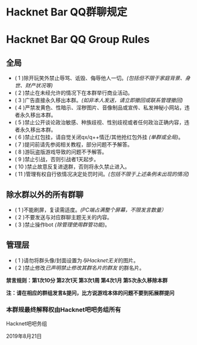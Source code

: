 # Hacknet Bar QQ群聊规定
# Hacknet Bar QQ Group Rules

## 全局
* ( 1 )除开玩笑外禁止辱骂、诋毁、侮辱他人一切。*(包括但不限于家庭背景、身世、财产状况等)*
* ( 2 )禁止在未经允许的情况下在本群举行商业活动。
* ( 3 )广告直接永久移出本群。*(如非本人发送，请立即撤回或联系管理撤回)*
* ( 4 )严禁发黄色、性暗示、淫秽图片、音像制品或宣传、私发神秘小网站，违者永久移出本群。
* ( 5 )禁止公开谈论政治敏感、种族歧视、性别歧视或者任何政治正确内容，违者永久移出本群。
* ( 6 )禁止红包挂，请自觉关闭qx/q++情迁/其他抢红包外挂 *(单群或全局)*。
* ( 7 )提问前请先参阅相关教程，部分问题不予解答。
* ( 8 )游玩盗版游戏导致的问题不予解答。
* ( 9 )禁止引战，否则引战者1天起步。
* ( 10 )禁止故意反复进退群，否则将永久禁止进入。
* ( 11 )管理有权自行依情况决定处罚时间。*(包括不限于上述条例未出现的情况)*

## 除水群以外的所有群聊
* ( 1 )不能刷屏，复读需适度。*(PC端占满整个屏幕，不限发言数量）*
* ( 2 )不要发送与对应群聊主题无关的内容。
* ( 3 )禁止操作bot *(除管理使用群管功能)*。

## 管理层
* ( 1 )请勿将群头像/封面设置为*与Hacknet无关*的图片。
* ( 2 )禁止修改*已声明禁止修改其群名片的群友* 的群名片。

**禁言规则：第1次10分 第2次1天 第3次1周 第4次1月 第5次永久移除本群**

   **注：请在相应的群组发言&提问，比方说游戏本体的问题不要到拓展群提问**
  
  ### 本群规最终解释权由Hacknet吧吧务组所有
  
   Hacknet吧吧务组
  
   2019年8月21日
